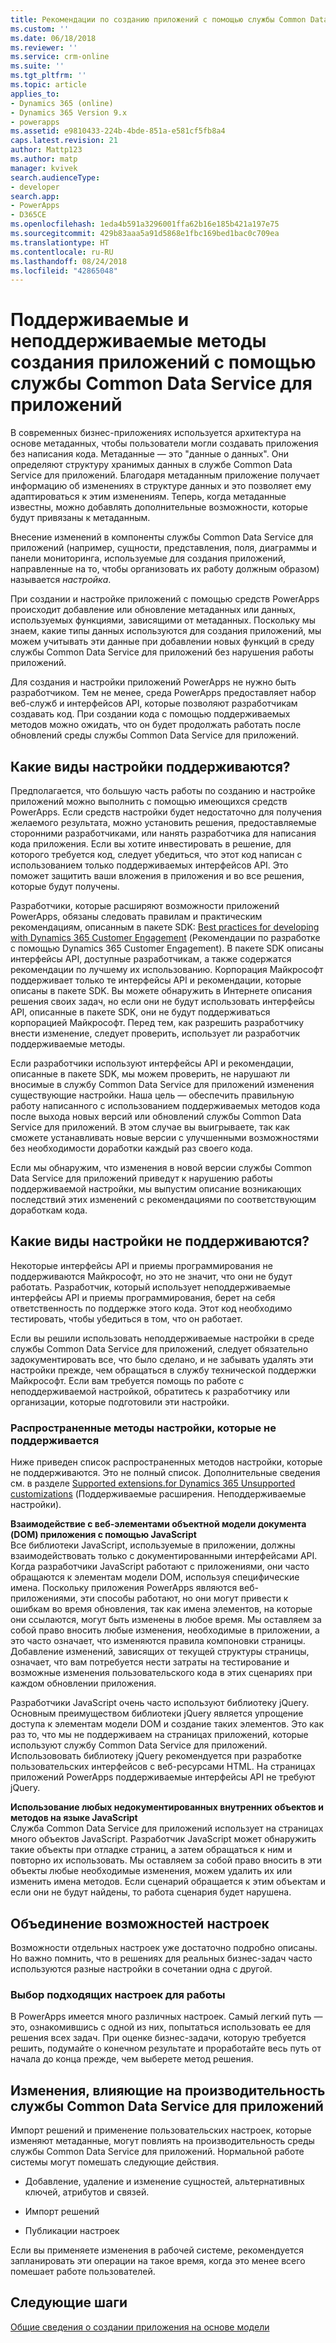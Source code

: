 ```yaml
---
title: Рекомендации по созданию приложений с помощью службы Common Data Service для приложений | Документация Майкрософт
ms.custom: ''
ms.date: 06/18/2018
ms.reviewer: ''
ms.service: crm-online
ms.suite: ''
ms.tgt_pltfrm: ''
ms.topic: article
applies_to:
- Dynamics 365 (online)
- Dynamics 365 Version 9.x
- powerapps
ms.assetid: e9810433-224b-4bde-851a-e581cf5fb8a4
caps.latest.revision: 21
author: Mattp123
ms.author: matp
manager: kvivek
search.audienceType:
- developer
search.app:
- PowerApps
- D365CE
ms.openlocfilehash: 1eda4b591a3296001ffa62b16e185b421a197e75
ms.sourcegitcommit: 429b83aaa5a91d5868e1fbc169bed1bac0c709ea
ms.translationtype: HT
ms.contentlocale: ru-RU
ms.lasthandoff: 08/24/2018
ms.locfileid: "42865048"
---
```

# <a name="common-data-service-for-apps-supported-and-unsupported-app-building-practices"></a>Поддерживаемые и неподдерживаемые методы создания приложений с помощью службы Common Data Service для приложений

<!--
The way your organization works is unique. Some organizations have well-defined business processes that they apply using PowerApps apps. Others aren’t happy with their current business processes and use PowerApps to apply new data and processes to their business. Whatever situation you find yourself in, you’ll find a lot of customization capabilities in PowerApps so that it can work for your organization.  
  
 Of course you’re eager to get started, but please take a few minutes to read the content in this section. This will introduce you to important terms, give you some background about why things are done a certain way, and help you avoid potential problems in the future.  

## What is metadata and why should you care?  
 In the past, you may have customized business applications by editing the source code. This created complications because each organization had unique changes and it was very difficult, or extremely expensive, to upgrade. Then application developers started exposing application programming interfaces (APIs) so that other developers could interact with the application and add their own logic without touching the source code. This was moderately better because it means developers can extend the application without changing it. But it still requires a developer to write code.  -->
  
 В современных бизнес-приложениях используется архитектура на основе метаданных, чтобы пользователи могли создавать приложения без написания кода. Метаданные — это "данные о данных". Они определяют структуру хранимых данных в службе Common Data Service для приложений. Благодаря метаданным приложение получает информацию об изменениях в структуре данных и это позволяет ему адаптироваться к этим изменениям. Теперь, когда метаданные известны, можно добавлять дополнительные возможности, которые будут привязаны к метаданным.  

Внесение изменений в компоненты службы Common Data Service для приложений (например, сущности, представления, поля, диаграммы и панели мониторинга, используемые для создания приложений, направленные на то, чтобы организовать их работу должным образом) называется *настройка*.  
 
При создании и настройке приложений с помощью средств PowerApps происходит добавление или обновление метаданных или данных, используемых функциями, зависящими от метаданных. Поскольку мы знаем, какие типы данных используются для создания приложений, мы можем учитывать эти данные при добавлении новых функций в среду службы Common Data Service для приложений без нарушения работы приложений. <!-- This way you should always be able to apply an update rollup or upgrade to the latest version and enjoy the best new features.  -->

<!--  
> **Customize or Configure?**   
> Most people say they want to customize the application, so we use the word “customize” to describe changing the system to make it work the way you want. Some people prefer to use the word “configure” because it suggests that no code was required to make changes. Call it whatever you like, we just want to make it clear that you don’t need to be a developer to customize or create PowerApps apps.  -->
  
Для создания и настройки приложений PowerApps не нужно быть разработчиком. Тем не менее, среда PowerApps предоставляет набор веб-служб и интерфейсов API, которые позволяют разработчикам создавать код. При создании кода с помощью поддерживаемых методов можно ожидать, что он будет продолжать работать после обновлений среды службы Common Data Service для приложений.  
  
<a name="BKMK_SupportedCust"></a>   
## <a name="what-kinds-of-customizations-are-supported"></a>Какие виды настройки поддерживаются?  
 Предполагается, что большую часть работы по созданию и настройке приложений можно выполнить с помощью имеющихся средств PowerApps. Если средств настройки будет недостаточно для получения желаемого результата, можно установить решения, предоставляемые сторонними разработчиками, или нанять разработчика для написания кода приложения. Если вы хотите инвестировать в решение, для которого требуется код, следует убедиться, что этот код написан с использованием только поддерживаемых интерфейсов API. Это поможет защитить ваши вложения в приложения и во все решения, которые будут получены.  
  
 Разработчики, которые расширяют возможности приложений PowerApps, обязаны следовать правилам и практическим рекомендациям, описанным в пакете SDK: [Best practices for developing with Dynamics 365 Customer Engagement](https://docs.microsoft.com/dynamics365/customer-engagement/developer/best-practices-sdk) (Рекомендации по разработке с помощью Dynamics 365 Customer Engagement). В пакете SDK описаны интерфейсы API, доступные разработчикам, а также содержатся рекомендации по лучшему их использованию. Корпорация Майкрософт поддерживает только те интерфейсы API и рекомендации, которые описаны в пакете SDK. Вы можете обнаружить в Интернете описания решения своих задач, но если они не будут использовать интерфейсы API, описанные в пакете SDK, они не будут поддерживаться корпорацией Майкрософт. Перед тем, как разрешить разработчику внести изменение, следует проверить, использует ли разработчик поддерживаемые методы.  
  
 Если разработчики используют интерфейсы API и рекомендации, описанные в пакете SDK, мы можем проверить, не нарушают ли вносимые в службу Common Data Service для приложений изменения существующие настройки. Наша цель — обеспечить правильную работу написанного с использованием поддерживаемых методов кода после выхода новых версий или обновлений службы Common Data Service для приложений. В этом случае вы выигрываете, так как сможете устанавливать новые версии с улучшенными возможностями без необходимости доработки каждый раз своего кода.  
  
 Если мы обнаружим, что изменения в новой версии службы Common Data Service для приложений приведут к нарушению работы поддерживаемой настройки, мы выпустим описание возникающих последствий этих изменений с рекомендациями по соответствующим доработкам кода.  
  
<a name="BKMK_Unsupported"></a>   
## <a name="what-kinds-of-customizations-arent-supported"></a>Какие виды настройки не поддерживаются?  
 Некоторые интерфейсы API и приемы программирования не поддерживаются Майкрософт, но это не значит, что они не будут работать. <!--  “Unsupported by Microsoft” means exactly what it says: you can’t get support about these APIs or programming practices from Microsoft. We don’t test them and we don’t know if something we change will break them. We can’t predict what will happen if someone changes code in our application.  --> Разработчик, который использует неподдерживаемые интерфейсы API и приемы программирования, берет на себя ответственность по поддержке этого кода. Этот код необходимо тестировать, чтобы убедиться в том, что он работает.  
  
 Если вы решили использовать неподдерживаемые настройки в среде службы Common Data Service для приложений, следует обязательно задокументировать все, что было сделано, и не забывать удалять эти настройки прежде, чем обращаться в службу технической поддержки Майкрософт. Если вам требуется помощь по работе с неподдерживаемой настройкой, обратитесь к разработчику или организации, которые подготовили эти настройки.  
  
<a name="BKMK_CommonUnsupportedCustomizations"></a>   
### <a name="common-unsupported-customization-practices"></a>Распространенные методы настройки, которые не поддерживается  
 Ниже приведен список распространенных методов настройки, которые не поддерживаются. Это не полный список. Дополнительные сведения см. в разделе [Supported extensions.for Dynamics 365 Unsupported customizations](https://docs.microsoft.com/dynamics365/customer-engagement/developer/supported-extensions#Unsupported) (Поддерживаемые расширения. Неподдерживаемые настройки). 
 
**Взаимодействие с веб-элементами объектной модели документа (DOM) приложения с помощью JavaScript**  
 Все библиотеки JavaScript, используемые в приложении, должны взаимодействовать только с документированными интерфейсами API. Когда разработчики JavaScript работают с приложениями, они часто обращаются к элементам модели DOM, используя специфические имена. Поскольку приложения PowerApps являются веб-приложениями, эти способы работают, но они могут привести к ошибкам во время обновления, так как имена элементов, на которые они ссылаются, могут быть изменены в любое время. Мы оставляем за собой право вносить любые изменения, необходимые в приложении, а это часто означает, что изменяются правила компоновки страницы. Добавление изменений, зависящих от текущей структуры страницы, означает, что вам потребуется нести затраты на тестирование и возможные изменения пользовательского кода в этих сценариях при каждом обновлении приложения.  
  
 Разработчики JavaScript очень часто используют библиотеку jQuery. Основным преимуществом библиотеки jQuery является упрощение доступа к элементам модели DOM и создание таких элементов. Это как раз то, что мы не поддерживаем на страницах приложений, которые используют службу Common Data Service для приложений. Использововать библиотеку jQuery рекомендуется при разработке пользовательских интерфейсов с веб-ресурсами HTML. На страницах приложений PowerApps поддерживаемые интерфейсы API не требуют jQuery.  
  
 **Использование любых недокументированных внутренних объектов и методов на языке JavaScript**  
Служба Common Data Service для приложений использует на страницах много объектов JavaScript. Разработчик JavaScript может обнаружить такие объекты при отладке страниц, а затем обращаться к ним и повторно их использовать. Мы оставляем за собой право вносить в эти объекты любые необходимые изменения, можем удалить их или изменить имена методов. Если сценарий обращается к этим объектам и если они не будут найдены, то работа сценария будет нарушена.  <a name="BKMK_Metadata"></a>   
 
<a name="BKMK_CombineCustomizations"></a>   
## <a name="combine-customization-capabilities"></a>Объединение возможностей настроек  
 Возможности отдельных настроек уже достаточно подробно описаны. Но важно помнить, что в решениях для реальных бизнес-задач часто используются разные настройки в сочетании одна с другой.  
  
<a name="BKMK_ChooseTheRightCustomization"></a>   
### <a name="choose-the-right-customization-capability-for-the-job"></a>Выбор подходящих настроек для работы  
 В PowerApps имеется много различных настроек. Самый легкий путь — это, ознакомившись с одной из них, попытаться использовать ее для решения всех задач. При оценке бизнес-задачи, которую требуется решить, подумайте о конечном результате и проработайте весь путь от начала до конца прежде, чем выберете метод решения.  
 
<a name="BKMK_changesinperformance"></a>   
## <a name="changes-that-affect-common-data-service-for-apps-environment-performance"></a>Изменения, влияющие на производительность службы Common Data Service для приложений  
 Импорт решений и применение пользовательских настроек, которые изменяют метаданные, могут повлиять на производительность среды службы Common Data Service для приложений. Нормальной работе системы могут помешать следующие действия.  
  
-   Добавление, удаление и изменение сущностей, альтернативных ключей, атрибутов и связей.   
-   Импорт решений
  
-   Публикации настроек 
  
Если вы применяете изменения в рабочей системе, рекомендуется запланировать эти операции на такое время, когда это менее всего помешает работе пользователей.   
  
  
## <a name="next-steps"></a>Следующие шаги  
[Общие сведения о создании приложения на основе модели](../../maker/model-driven-apps/model-driven-app-overview.md)

